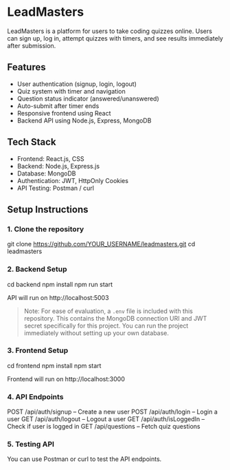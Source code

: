 # LeadMasters

LeadMasters is a platform for users to take coding quizzes online. Users can sign up, log in, attempt quizzes with timers, and see results immediately after submission.

## Features

- User authentication (signup, login, logout)
- Quiz system with timer and navigation
- Question status indicator (answered/unanswered)
- Auto-submit after timer ends
- Responsive frontend using React
- Backend API using Node.js, Express, MongoDB

## Tech Stack

- Frontend: React.js, CSS
- Backend: Node.js, Express.js
- Database: MongoDB
- Authentication: JWT, HttpOnly Cookies
- API Testing: Postman / curl

## Setup Instructions

### 1. Clone the repository

git clone https://github.com/YOUR_USERNAME/leadmasters.git
cd leadmasters

### 2. Backend Setup

cd backend
npm install
npm run start

API will run on http://localhost:5003

> Note: For ease of evaluation, a `.env` file is included with this repository.
> This contains the MongoDB connection URI and JWT secret specifically for this project.
> You can run the project immediately without setting up your own database.

### 3. Frontend Setup

cd frontend
npm install
npm start

Frontend will run on http://localhost:3000

### 4. API Endpoints

POST /api/auth/signup – Create a new user
POST /api/auth/login – Login a user
GET /api/auth/logout – Logout a user
GET /api/auth/isLoggedIn – Check if user is logged in
GET /api/questions – Fetch quiz questions

### 5. Testing API

You can use Postman or curl to test the API endpoints.
